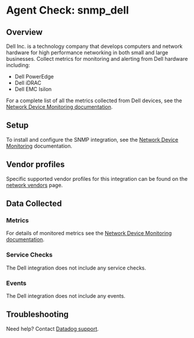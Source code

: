 # Agent Check: snmp_dell

## Overview

Dell Inc. is a technology company that develops computers and network hardware for high performance networking in both small and large businesses. Collect metrics for monitoring and alerting from Dell hardware including:

* Dell PowerEdge
* Dell iDRAC
* Dell EMC Isilon

For a complete list of all the metrics collected from Dell devices, see the [Network Device Monitoring documentation][1].

## Setup

To install and configure the SNMP integration, see the [Network Device Monitoring][2] documentation.

## Vendor profiles

Specific supported vendor profiles for this integration can be found on the [network vendors][5] page.

## Data Collected

### Metrics

For details of monitored metrics see the [Network Device Monitoring documentation][1].

### Service Checks

The Dell integration does not include any service checks.

### Events

The Dell integration does not include any events.

## Troubleshooting

Need help? Contact [Datadog support][4].

[1]: https://docs.datadoghq.com/network_performance_monitoring/devices/data
[2]: https://docs.datadoghq.com/network_performance_monitoring/devices/setup
[3]: https://www.datadoghq.com/blog/monitor-snmp-with-datadog/
[4]: https://docs.datadoghq.com/help/
[5]: https://docs.datadoghq.com/network_monitoring/devices/#vendor-profiles